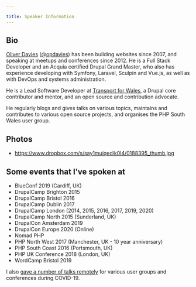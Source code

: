 ```yaml
---

title: Speaker Information
---
```


## Bio

<a href="https://www.oliverdavies.uk">Oliver Davies</a> (<a href="https://twitter.com/opdavies">@opdavies</a>) has been building websites since 2007, and speaking at meetups and conferences since 2012. He is a Full Stack Developer and an Acquia certified Drupal Grand Master, who also has experience developing with Symfony, Laravel, Sculpin and Vue.js, as well as with DevOps and systems administration.

He is a Lead Software Developer at <a href="https://trc.cymru?utm_source=oliverdavies.uk&amp;utm_medium=speaker-information">Transport for Wales</a>, a Drupal core contributor and mentor, and an open source and contribution advocate.

He regularly blogs and gives talks on various topics, maintains and contributes to various open source projects, and organises the PHP South Wales user group.

## Photos

- <https://www.dropbox.com/s/say1muiqedik0l4/0188395_thumb.jpg>

## Some events that I’ve spoken at

- BlueConf 2019 (Cardiff, UK)
- DrupalCamp Brighton 2015
- DrupalCamp Bristol 2016
- DrupalCamp Dublin 2017
- DrupalCamp London (2014, 2015, 2016, 2017, 2019, 2020)
- DrupalCamp North 2015 (Sunderland, UK)
- DrupalCon Amsterdam 2019
- DrupalCon Europe 2020 (Online)
- Nomad PHP
- PHP North West 2017 (Manchester, UK - 10 year anniversary)
- PHP South Coast 2016 (Portsmouth, UK)
- PHP UK Conference 2018 (London, UK)
- WordCamp Bristol 2019

I also [gave a number of talks remotely](/blog/speaking-remotely-during-lockdown) for various user groups and conferences during COVID-19.
